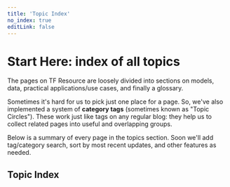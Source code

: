 ```yaml
---
title: 'Topic Index'
no_index: true
editLink: false
---
```


# Start Here: index of all topics

The pages on TF Resource are loosely divided into sections on models, data, practical applications/use cases, and finally a glossary.

Sometimes it's hard for us to pick just one place for a page. So, we've also implemented a system of **category tags** (sometimes known as "Topic Circles"). These work just like tags on any regular blog: they help us to collect related pages into useful and overlapping groups.

Below is a summary of every page in the topics section. Soon we'll add tag/category search, sort by most recent updates, and other features as needed.

## Topic Index

<TopicIndex />
